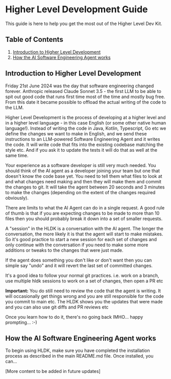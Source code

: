 # Higher Level Development Guide
This guide is here to help you get the most out of the Higher Level Dev Kit.

## Table of Contents

1. [Introduction to Higher Level Development](#introduction-to-higher-level-development)
2. [How the AI Software Engineering Agent works](#how-the-ai-software-engineering-agent-works)

## Introduction to Higher Level Development

Friday 21st June 2024 was the day that software engineering changed forever. 
Anthropic released Claude Sonnet 3.5 - the first LLM to be able to spit out good code that runs first time most of the time and mostly bug free.
From this date it became possible to offload the actual writing of the code to the LLM.
<p></p>
Higher Level Development is the process of developing at a higher level and in a higher level language - in this case English (or some other native human language!).
Instead of writing the code in Java, Kotlin, Typescript, Go etc we define the changes we want to make in English, and we send these instructions to an LLM-powered Software Engineering Agent
and it writes the code. It will write code that fits into the existing codebase matching the style etc. And if you ask it to update the tests it will do that as well at the same time.
<p></p>
Your experience as a software developer is still very much needed. You should think of the AI agent as a developer joining your
team but one that doesn't know the code base yet. You need to tell them what files to look at and what changes need making and then they will make them and commit the changes to git.
It will take the agent between 20 seconds and 3 minutes to make the changes (depending on the extent of the changes required obviously).

<p></p>
There are limits to what the AI Agent can do in a single request. A good rule of thumb is that if you are expecting changes to be made to more than 10 files then you should probably break it down into a set of smaller requests.
<p></p>
A "session" in the HLDK is a conversation with the AI agent. The longer the conversation, the more likely it is that the agent will start to make mistakes.
So it's good practice to start a new session for each set of changes and only continue with the conversation if you need to make some more additions
or tweaks to the changes that were just made.
<p></p>
If the agent does something you don't like or don't want then you can simple say "undo" and it will revert the last set of committed changes.
<p></p>
It's a good idea to follow your normal git practices. i.e. work on a branch, use multiple hldk sessions to work on a set of changes, then open a PR etc
<p></p>
<b>Important:</b> You do still need to review the code that the agent is writing. It will occasionally get things wrong and you are still responsible for the code you commit to main etc. The HLDK shows you the updates that were made and you can also use git diffs and PR reviews etc
<p></p>
Once you learn how to do it, there's no going back IMHO... happy prompting... :-)



## How the AI Software Engineering Agent works

To begin using HLDK, make sure you have completed the installation process as described in the main README.md file. Once installed, you can...

[More content to be added in future updates]